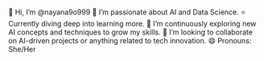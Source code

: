 👋 Hi, I’m @nayana9o999
👀 I’m passionate about AI and Data Science.
⭐ Currently diving deep into learning more.
🌱 I’m continuously exploring new AI concepts and techniques to grow my skills.
💞️ I’m looking to collaborate on AI-driven projects or anything related to tech innovation.
😄 Pronouns: She/Her

<!---
nayana9o999/nayana9o999 is a ✨ special ✨ repository because its `README.md` (this file) appears on your GitHub profile.
You can click the Preview link to take a look at your changes.
--->
